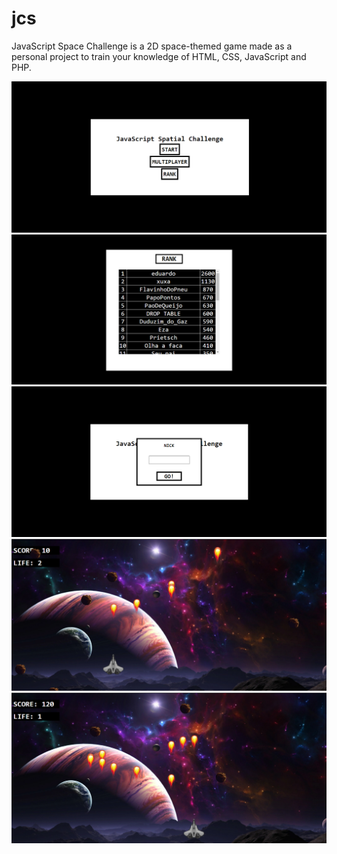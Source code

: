 # jcs
JavaScript Space Challenge is a 2D space-themed game made as a personal project to train your knowledge of HTML, CSS, JavaScript and PHP.

<img src="./img-game/index.png"/>
<img src="./img-game/rank.png"/>
<img src="./img-game/modal.png"/>
<img src="./img-game/game1.png"/>
<img src="./img-game/game2.png"/>
